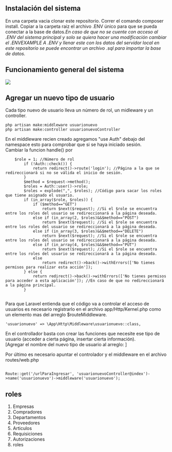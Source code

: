 <h2>Instalación del sistema</h2>
En una carpeta vacia clonar este repositorio. Correr el comando composer install. Copiar a la carpeta raiz el archivo .ENV único para que se pueda conectar a la base de datos.<i>En caso de que no se cuente con acceso al .ENV del sistema principal y solo se quiera hacer una modificación cambiar el .ENVEXAMPLE A .ENV y llenar este con los datos del servidor local en este repositorio se puede encontrar un archivo .sql para importar la base de datos.</i> 


<h2>Funcionamiento general del sistema</h2>
<img src="https://jorgeegallardo.github.io/DIAGRAMA%20MVC%20(1).png">

<h2>Agregar un nuevo tipo de usuario</h2> 
Cada tipo nuevo de usuario lleva un número de rol, un midleware y un controller. 

```
php artisan make:middleware usuarionuevo
php artisan make:controller usuarionuevoController 
```
En el middleware recien creado agregamos "use Auth" debajo del namespace esto para comprobar que si se haya iniciado sesión.  
Cambiar la funcion handle() por 
```
	$role = 1; //Número de rol
        if (!Auth::check()) {
            return redirect()->route('login'); //Página a la que se redireccionará si no se válida el inicio de sesión.
        }
        $method = $request->method();
        $roles = Auth::user()->role;
        $roles = explode(",", $roles); //Código para sacar los roles que tiene asignado el usuario.
        if (in_array($role, $roles)) {
            if ($method=="GET")
                return $next($request); //Si el $role se encuentra entre los roles del usuario se redireccionará a la página deseada.
            else if (in_array(2, $roles)&&$method=="POST")
                return $next($request); //Si el $role se encuentra entre los roles del usuario se redireccionará a la página deseada.
            else if (in_array(3, $roles)&&$method=="DELETE")
                return $next($request); //Si el $role se encuentra entre los roles del usuario se redireccionará a la página deseada.
            else if (in_array(4, $roles)&&$method=="PUT")
                return $next($request); //Si el $role se encuentra entre los roles del usuario se redireccionará a la página deseada.
            else
                return redirect()->back()->withErrors(['No tienes permisos para realizar esta acción']);
        } else {
            return redirect()->back()->withErrors(['No tienes permisos para acceder a esta aplicación']); //En caso de que no redireccionará a la página principal.
        }
        
```
Para que Laravel entienda que el código va a controlar el acceso de usuarios es necesario registrarlo en el archivo app/Http/Kernel.php como un elemento mas del arreglo $routeMiddleware. 

````
'usuarionuevo' => \App\Http\Middleware\usuarionuevo::class,
````
En el controllador basta con crear las funciones que necesite ese tipo de usuario (acceder a cierta página, insertar cierta información).    
[Agregar el nombre del nuevo tipo de usuario al arreglo: ]    

Por último es necesario apuntar el controlador y el middleware en el archivo routes/web.php   
```

Route::get('/urlParaIngresar', 'usuarionuevoController@index')->name('usuarionuevo')->middleware('usuarionuevo');
````
<h2>roles</h2>
<ol>
    <li>Empresas</li>
    <li>Compradores</li>
    <li>Departamentos</li>
    <li>Proveedores</li>
    <li>Articulos</li>
    <li>Requisiciones</li>
    <li>Autorizaciones</li>
    <li>roles</li>
</ol>
